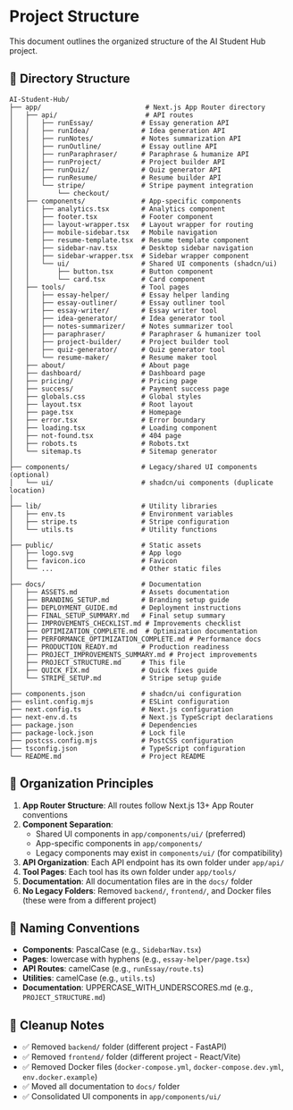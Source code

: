 # Project Structure

This document outlines the organized structure of the AI Student Hub project.

## 📁 Directory Structure

```
AI-Student-Hub/
├── app/                          # Next.js App Router directory
│   ├── api/                      # API routes
│   │   ├── runEssay/            # Essay generation API
│   │   ├── runIdea/             # Idea generation API
│   │   ├── runNotes/            # Notes summarization API
│   │   ├── runOutline/          # Essay outline API
│   │   ├── runParaphraser/      # Paraphrase & humanize API
│   │   ├── runProject/          # Project builder API
│   │   ├── runQuiz/             # Quiz generator API
│   │   ├── runResume/           # Resume builder API
│   │   └── stripe/              # Stripe payment integration
│   │       └── checkout/
│   ├── components/              # App-specific components
│   │   ├── analytics.tsx        # Analytics component
│   │   ├── footer.tsx           # Footer component
│   │   ├── layout-wrapper.tsx   # Layout wrapper for routing
│   │   ├── mobile-sidebar.tsx   # Mobile navigation
│   │   ├── resume-template.tsx  # Resume template component
│   │   ├── sidebar-nav.tsx      # Desktop sidebar navigation
│   │   ├── sidebar-wrapper.tsx  # Sidebar wrapper component
│   │   └── ui/                  # Shared UI components (shadcn/ui)
│   │       ├── button.tsx       # Button component
│   │       └── card.tsx         # Card component
│   ├── tools/                   # Tool pages
│   │   ├── essay-helper/        # Essay helper landing
│   │   ├── essay-outliner/      # Essay outliner tool
│   │   ├── essay-writer/        # Essay writer tool
│   │   ├── idea-generator/      # Idea generator tool
│   │   ├── notes-summarizer/    # Notes summarizer tool
│   │   ├── paraphraser/         # Paraphraser & humanizer tool
│   │   ├── project-builder/     # Project builder tool
│   │   ├── quiz-generator/      # Quiz generator tool
│   │   └── resume-maker/        # Resume maker tool
│   ├── about/                   # About page
│   ├── dashboard/               # Dashboard page
│   ├── pricing/                 # Pricing page
│   ├── success/                 # Payment success page
│   ├── globals.css              # Global styles
│   ├── layout.tsx               # Root layout
│   ├── page.tsx                 # Homepage
│   ├── error.tsx                # Error boundary
│   ├── loading.tsx              # Loading component
│   ├── not-found.tsx            # 404 page
│   ├── robots.ts                # Robots.txt
│   └── sitemap.ts               # Sitemap generator
│
├── components/                  # Legacy/shared UI components (optional)
│   └── ui/                      # shadcn/ui components (duplicate location)
│
├── lib/                         # Utility libraries
│   ├── env.ts                   # Environment variables
│   ├── stripe.ts                # Stripe configuration
│   └── utils.ts                 # Utility functions
│
├── public/                      # Static assets
│   ├── logo.svg                 # App logo
│   ├── favicon.ico              # Favicon
│   └── ...                      # Other static files
│
├── docs/                        # Documentation
│   ├── ASSETS.md                # Assets documentation
│   ├── BRANDING_SETUP.md        # Branding setup guide
│   ├── DEPLOYMENT_GUIDE.md      # Deployment instructions
│   ├── FINAL_SETUP_SUMMARY.md   # Final setup summary
│   ├── IMPROVEMENTS_CHECKLIST.md # Improvements checklist
│   ├── OPTIMIZATION_COMPLETE.md  # Optimization documentation
│   ├── PERFORMANCE_OPTIMIZATION_COMPLETE.md # Performance docs
│   ├── PRODUCTION_READY.md      # Production readiness
│   ├── PROJECT_IMPROVEMENTS_SUMMARY.md # Project improvements
│   ├── PROJECT_STRUCTURE.md     # This file
│   ├── QUICK_FIX.md             # Quick fixes guide
│   └── STRIPE_SETUP.md          # Stripe setup guide
│
├── components.json              # shadcn/ui configuration
├── eslint.config.mjs            # ESLint configuration
├── next.config.ts               # Next.js configuration
├── next-env.d.ts                # Next.js TypeScript declarations
├── package.json                 # Dependencies
├── package-lock.json            # Lock file
├── postcss.config.mjs           # PostCSS configuration
├── tsconfig.json                # TypeScript configuration
└── README.md                    # Project README
```

## 🎯 Organization Principles

1. **App Router Structure**: All routes follow Next.js 13+ App Router conventions
2. **Component Separation**:
   - Shared UI components in `app/components/ui/` (preferred)
   - App-specific components in `app/components/`
   - Legacy components may exist in `components/ui/` (for compatibility)
3. **API Organization**: Each API endpoint has its own folder under `app/api/`
4. **Tool Pages**: Each tool has its own folder under `app/tools/`
5. **Documentation**: All documentation files are in the `docs/` folder
6. **No Legacy Folders**: Removed `backend/`, `frontend/`, and Docker files (these were from a different project)

## 📝 Naming Conventions

- **Components**: PascalCase (e.g., `SidebarNav.tsx`)
- **Pages**: lowercase with hyphens (e.g., `essay-helper/page.tsx`)
- **API Routes**: camelCase (e.g., `runEssay/route.ts`)
- **Utilities**: camelCase (e.g., `utils.ts`)
- **Documentation**: UPPERCASE_WITH_UNDERSCORES.md (e.g., `PROJECT_STRUCTURE.md`)

## 🧹 Cleanup Notes

- ✅ Removed `backend/` folder (different project - FastAPI)
- ✅ Removed `frontend/` folder (different project - React/Vite)
- ✅ Removed Docker files (`docker-compose.yml`, `docker-compose.dev.yml`, `env.docker.example`)
- ✅ Moved all documentation to `docs/` folder
- ✅ Consolidated UI components in `app/components/ui/`
